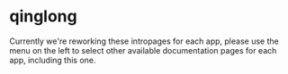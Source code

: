 # qinglong

Currently we're reworking these intropages for each app, please use the menu on the left to select other available documentation pages for each app, including this one.
